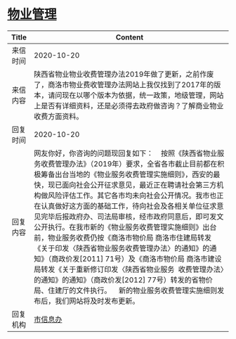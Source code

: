 # <a href="http://www.shangluo.gov.cn/zmhd/ldxxxx.jsp?urltype=leadermail.LeaderMailContentUrl&wbtreeid=1112&leadermailid=6542">物业管理</a>
| Title |                                                                                                                                                                                                         Content                                                                                                                                                                                                          |
|:-----:|--------------------------------------------------------------------------------------------------------------------------------------------------------------------------------------------------------------------------------------------------------------------------------------------------------------------------------------------------------------------------------------------------------------------------|
| 来信时间  | 2020-10-20                                                                                                                                                                                                                                                                                                                                                                                                               |
| 来信内容  | 陕西省物业物业收费管理办法2019年做了更新，之前作废了，商洛市物业费收管理办法网站上我仅找到了2017年的版本，请问现在以哪个版本为依据，统一政策，地级管理，网站上是否有详细资料，还是必须得去政府做咨询？了解商业物业收费方面资料。                                                                                                                                                                                                                                                                                                     |
| 回复时间  | 2020-10-20                                                                                                                                                                                                                                                                                                                                                                                                               |
| 回复内容  | 网友你好，你咨询的问题现回复如下：    按照《陕西省物业服务收费管理办法》（2019年）要求，全省各市截止目前都在积极筹备出台当地的《物业服务收费管理实施细则》，西安的最快，现已面向社会公开征求意见，最近正在聘请社会第三方机构做风险评估工作。其它各市均未向社会公开情况。我市也正在认真做好这方面的基础工作，待向社会及各相关单位征求意见完毕后报政府办、司法局审核，经市政府同意后，即可发文公开执行。在我市新的《物业服务收费管理实施细则》出台前，物业服务收费仍按《商洛市物价局 商洛市住建局转发《关于印发〈陕西省物业服务收费管理办法〉的通知》的通知》（商政价发[2011] 71号）及《商洛市物价局 商洛市建设局转发《关于重新修订印发〈陕西省物业服务  收费管理办法〉的通知》的通知》（商政价发[2012] 77号）转发的省物价局、住建厅的文件执行。    新的物业服务收费管理实施细则发布后，我们网站将及时发布更新。 |
| 回复机构  | <a href="../../categories/agencies/市信息办.md">市信息办</a>                                                                                                                                                                                                                                                                                                                                                                     |